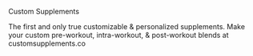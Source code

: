 Custom Supplements

The first and only true customizable & personalized supplements. Make your custom pre-workout, intra-workout, & post-workout blends at customsupplements.co